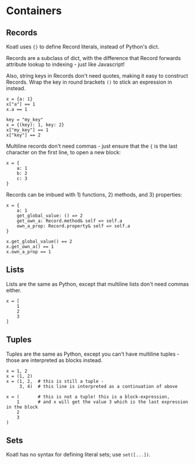 # Containers

## Records

Koatl uses `{}` to define Record literals, instead of Python's dict.

Records are a subclass of dict, with the difference that Record forwards attribute lookup to indexing - just like Javascript!

Also, string keys in Records don't need quotes, making it easy to construct Records. Wrap the key in round brackets `()` to stick an expression in instead.

```koatl
x = {a: 1}
x["a"] == 1
x.a == 1

key = "my_key"
x = {(key): 1, key: 2}
x["my_key"] == 1
x["key"] == 2
```

Multiline records don't need commas - just ensure that the `{` is the last character on the first line, to open a new block:

```koatl
x = {
    a: 1
    b: 2
    c: 3
}
```

Records can be imbued with 1) functions, 2) methods, and 3) properties:

```koatl
x = {
    a: 1
    get_global_value: () => 2
    get_own_a: Record.method& self => self.a
    own_a_prop: Record.property& self => self.a
}

x.get_global_value() == 2
x.get_own_a() == 1
x.own_a_prop == 1
```

## Lists

Lists are the same as Python, except that multiline lists don't need commas either.

```koatl
x = [
    1
    2
    3
]
```

## Tuples

Tuples are the same as Python, except you can't have multiline tuples - those are interpreted as blocks instead.

```koatl
x = 1, 2
x = (1, 2)
x = (1, 2,  # this is still a tuple -
     3, 4)  # this line is interpreted as a continuation of above

x = (       # this is not a tuple! this is a block-expression,
    1       # and x will get the value 3 which is the last expression in the block
    2
    3
)
```

## Sets

Koatl has no syntax for defining literal sets; use `set([...])`.

